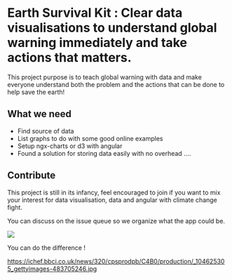# Earth Survival Kit : Clear data visualisations to understand global warning immediately and take actions that matters.

This project purpose is to teach global warning with data and make everyone understand both the problem and the actions that can be done to help save the earth!


## What we need 

* Find source of data 
* List graphs to do with some good online examples
* Setup ngx-charts or d3 with angular 
* Found a solution for storing data easily with no overhead
....

## Contribute 

This project is still in its infancy, feel encouraged to join if you want to mix your interest for data visualisation, data and angular with climate change fight. 

You can discuss on the issue queue so we organize what the app could be.

<img src="https://3.bp.blogspot.com/-ThPBhKytM6A/WnXIVZdtFCI/AAAAAAAAWBQ/V9bqvPFRvcEzsIJ_wArt9eiRdwXC-tfjwCLcBGAs/s1600/WarGames.jpg">

You can do the difference !

https://ichef.bbci.co.uk/news/320/cpsprodpb/C4B0/production/_104625305_gettyimages-483705246.jpg




